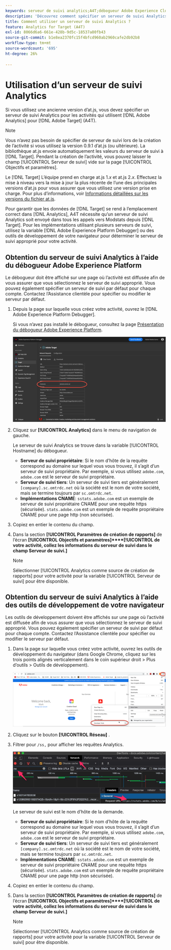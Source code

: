 ```yaml
---
keywords: serveur de suivi analytics;A4T;débogueur Adobe Experience Cloud;débogueur Adobe Experience Platform;source de création de rapports;outils de développement
description: 'Découvrez comment spécifier un serveur de suivi Analytics pour les activités qui utilisent Analytics pour [!DNL Target] (A4T) si vous utilisez une ancienne version d’at.js. '
title: Comment utiliser un serveur de suivi Analytics ?
feature: Analytics for Target (A4T)
exl-id: 8066d6a6-661e-428b-9d5c-18537a80fb43
source-git-commit: b1e8ea2370fc15f4bfcd960ab2960cafe2db92b8
workflow-type: tm+mt
source-wordcount: '695'
ht-degree: 26%

---
```


# Utilisation d’un serveur de suivi Analytics

Si vous utilisez une ancienne version d’at.js, vous devez spécifier un serveur de suivi Analytics pour les activités qui utilisent [!DNL Adobe Analytics] pour [!DNL Adobe Target] (A4T).

>[!NOTE]
>
>Vous n’avez pas besoin de spécifier de serveur de suivi lors de la création de l’activité si vous utilisez la version 0.9.1 d’at.js (ou ultérieure). La bibliothèque at.js envoie automatiquement les valeurs du serveur de suivi à [!DNL Target]. Pendant la création de l’activité, vous pouvez laisser le champ [!UICONTROL Serveur de suivi] vide sur la page [!UICONTROL Objectifs et paramètres].
>
>Le [!DNL Target] L’équipe prend en charge at.js 1.*x* et at.js 2.*x*. Effectuez la mise à niveau vers la mise à jour la plus récente de l’une des principales versions d’at.js pour vous assurer que vous utilisez une version prise en charge. Pour plus d’informations, voir [Informations détaillées sur les versions du fichier at.js](https://developer.adobe.com/target/implement/client-side/atjs/target-atjs-versions/).

Pour garantir que les données de [!DNL Target] se rend à l’emplacement correct dans [!DNL Analytics], A4T nécessite qu’un serveur de suivi Analytics soit envoyé dans tous les appels vers Modstats depuis [!DNL Target]. Pour les implémentations utilisant plusieurs serveurs de suivi, utilisez la variable [!DNL Adobe Experience Platform Debugger] ou des outils de développement de votre navigateur pour déterminer le serveur de suivi approprié pour votre activité.

## Obtention du serveur de suivi Analytics à l’aide du débogueur Adobe Experience Platform

Le débogueur doit être affiché sur une page où l’activité est diffusée afin de vous assurer que vous sélectionnez le serveur de suivi approprié. Vous pouvez également spécifier un serveur de suivi par défaut pour chaque compte. Contactez l’Assistance clientèle pour spécifier ou modifier le serveur par défaut.

1. Depuis la page sur laquelle vous créez votre activité, ouvrez le [!DNL Adobe Experience Platform Debugger].

   Si vous n’avez pas installé le débogueur, consultez la page [Présentation du débogueur Adobe Experience Platform](https://experienceleague.adobe.com/docs/platform-learn/tutorials/data-ingestion/web-sdk/introduction-to-the-experience-platform-debugger.html?lang=fr).

   ![](assets/Screen_DebuggerTrackServ.png)

1. Cliquez sur **[!UICONTROL Analytics]** dans le menu de navigation de gauche.

   Le serveur de suivi Analytics se trouve dans la variable [!UICONTROL Hostname] du débogueur.

   * **Serveur de suivi propriétaire**: Si le nom d’hôte de la requête correspond au domaine sur lequel vous vous trouvez, il s’agit d’un serveur de suivi propriétaire. Par exemple, si vous utilisez `adobe.com`, `adobe.com` est le serveur de suivi propriétaire.
   * **Serveur de suivi tiers**: Un serveur de suivi tiers est généralement `[company].sc.omtrdc.net` où la société est le nom de votre société, mais se termine toujours par `sc.omtrdc.net`.
   * **Implémentations CNAME**: `sstats.adobe.com` est un exemple de serveur de suivi propriétaire CNAME pour une requête https (sécurisée). `stats.adobe.com` est un exemple de requête propriétaire CNAME pour une page http (non sécurisée).

1. Copiez en entier le contenu du champ.

1. Dans la section **[!UICONTROL Paramètres de création de rapports]** de l’écran **[!UICONTROL Objectifs et paramètres]****[!UICONTROL de votre activité, collez les informations du serveur de suivi dans le champ Serveur de suivi.]**

   >[!NOTE]
   >
   >Sélectionner [!UICONTROL Analytics comme source de création de rapports] pour votre activité pour la variable [!UICONTROL Serveur de suivi] pour être disponible.

## Obtention du serveur de suivi Analytics à l’aide des outils de développement de votre navigateur

Les outils de développement doivent être affichés sur une page où l’activité est diffusée afin de vous assurer que vous sélectionnez le serveur de suivi approprié. Vous pouvez également spécifier un serveur de suivi par défaut pour chaque compte. Contactez l’Assistance clientèle pour spécifier ou modifier le serveur par défaut.

1. Dans la page sur laquelle vous créez votre activité, ouvrez les outils de développement du navigateur (dans Google Chrome, cliquez sur les trois points alignés verticalement dans le coin supérieur droit > Plus d’outils > Outils de développement).

   ![Outils de développement Chrome](/help/main/c-integrating-target-with-mac/a4t/assets/chrome-dev-tools.png)

1. Cliquez sur le bouton **[!UICONTROL Réseau]** .

1. Filtrer pour `/ss,` pour afficher les requêtes Analytics.

   ![Outils de développement Chrome avec recherche /ss](/help/main/c-integrating-target-with-mac/a4t/assets/chrome-search.png)

   Le serveur de suivi est le nom d’hôte de la demande.

   * **Serveur de suivi propriétaire**: Si le nom d’hôte de la requête correspond au domaine sur lequel vous vous trouvez, il s’agit d’un serveur de suivi propriétaire. Par exemple, si vous utilisez `adobe.com`, `adobe.com` est le serveur de suivi propriétaire.
   * **Serveur de suivi tiers**: Un serveur de suivi tiers est généralement `[company].sc.omtrdc.net` où la société est le nom de votre société, mais se termine toujours par `sc.omtrdc.net`.
   * **Implémentations CNAME**: `sstats.adobe.com` est un exemple de serveur de suivi propriétaire CNAME pour une requête https (sécurisée). `stats.adobe.com` est un exemple de requête propriétaire CNAME pour une page http (non sécurisée).

1. Copiez en entier le contenu du champ.

1. Dans la section **[!UICONTROL Paramètres de création de rapports]** de l’écran **[!UICONTROL Objectifs et paramètres]****[!UICONTROL de votre activité, collez les informations du serveur de suivi dans le champ Serveur de suivi.]**

   >[!NOTE]
   >
   >Sélectionner [!UICONTROL Analytics comme source de création de rapports] pour votre activité pour la variable [!UICONTROL Serveur de suivi] pour être disponible.
